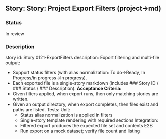 ## Story: Story: Project Export Filters (project→md)

### Status

In review

### Description

story id: Story 0121-ExportFilters
description:
Export filtering and multi-file output:
- Support status filters (with alias normalization: To do→Ready, In Progress/in progress→In progress).
- Each exported file is a single-story markdown (includes ### Story ID / ### Status / ### Description).
  **Acceptance Criteria:**
- Given filters applied, when export runs, then only matching stories are written.
- Given an output directory, when export completes, then files exist and paths are listed.
  Tests:
  Unit:
  - Status alias normalization is applied in filters
  - Single-story template rendering with required sections
    Integration:
  - Filtered export produces the expected file set and contents
    E2E:
  - Run export on a mock dataset; verify file count and listing
